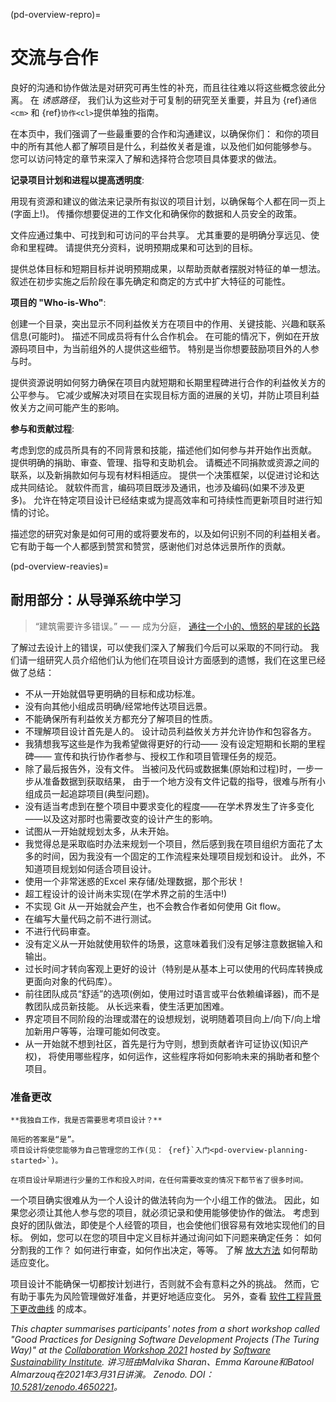 (pd-overview-repro)=
# 交流与合作

良好的沟通和协作做法是对研究可再生性的补充，而且往往难以将这些概念彼此分离。 在 _诱惑路径_， 我们认为这些对于可复制的研究至关重要，并且为 {ref}`通信<cm>` 和 {ref}`协作<cl>`提供单独的指南。

在本页中，我们强调了一些最重要的合作和沟通建议，以确保你们： 和你的项目中的所有其他人都了解项目是什么，利益攸关者是谁，以及他们如何能够参与。 您可以访问特定的章节来深入了解和选择符合您项目具体要求的做法。

**记录项目计划和进程以提高透明度**:

用现有资源和建议的做法来记录所有拟议的项目计划，以确保每个人都在同一页上(字面上!)。 传播你想要促进的工作文化和确保你的数据和人员安全的政策。

文件应通过集中、可找到和可访问的平台共享。 尤其重要的是明确分享远见、使命和里程碑。 请提供充分资料，说明预期成果和可达到的目标。

提供总体目标和短期目标并说明预期成果，以帮助贡献者摆脱对特征的单一想法。 叙述在初步实施之后阶段在事先确定和商定的方式中扩大特征的可能性。

**项目的 "Who-is-Who"**:

创建一个目录，突出显示不同利益攸关方在项目中的作用、关键技能、兴趣和联系信息(可能时)。 描述不同成员将有什么合作机会。 在可能的情况下，例如在开放源码项目中，为当前组外的人提供这些细节。 特别是当你想要鼓励项目外的人参与时。

提供资源说明如何努力确保在项目内就短期和长期里程碑进行合作的利益攸关方的公平参与。 它减少或解决对项目在实现目标方面的进展的关切，并防止项目利益攸关方之间可能产生的影响。

**参与和贡献过程**:

考虑到您的成员所具有的不同背景和技能，描述他们如何参与并开始作出贡献。 提供明确的捐助、审查、管理、指导和支助机会。 请概述不同捐款或资源之间的联系，以及新捐款如何与现有材料相适应。 提供一个决策框架，以促进讨论和达成共同结论。 就软件而言，编码项目既涉及通讯，也涉及编码(如果不涉及更多)。 允许在特定项目设计已经结束或为提高效率和可持续性而更新项目时进行知情的讨论。

描述您的研究对象是如何可用的或将要发布的，以及如何识别不同的利益相关者。 它有助于每一个人都感到赞赏和赞赏，感谢他们对总体远景所作的贡献。


<!--
(pd-overview-repro-turingway)=
## _The Turing Way_ Chapter for Communication and Collaboration

We recommend reading the following chapters to understand effective communication and collaboration for project design.

### Basic Requirements
- {ref}`<>`
- {ref}`<>`
- {ref}`<>`

### Advanced Requirements
- {ref}`<>`
- {ref}`<>`
-->

(pd-overview-reavies)=
## 耐用部分：从导弹系统中学习

> “建筑需要许多错误。” — — 成为分庭， [通往一个小的、愤怒的星球的长路](https://www.goodreads.com/work/quotes/42270825)

了解过去设计上的错误，可以使我们深入了解我们今后可以采取的不同行动。 我们请一组研究人员介绍他们认为他们在项目设计方面感到的遗憾，我们在这里已经做了总结：

- 不从一开始就倡导更明确的目标和成功标准。
- 没有向其他小组成员明确/经常地传达项目远景。
- 不能确保所有利益攸关方都充分了解项目的性质。
- 不理解项目设计首先是人的。 设计动员利益攸关方并允许协作和包容各方。
- 我猜想我写这些是作为我希望做得更好的行动—— 没有设定短期和长期的里程碑—— 宣传和执行协作者参与、授权工作和项目管理任务的规范。
- 除了最后报告外，没有文件。 当被问及代码或数据集(原始和过程)时，一步一步从准备数据到获取结果， 由于一个地方没有文件记载的指导，很难与所有小组成员一起追踪项目(典型问题)。
- 没有适当考虑到在整个项目中要求变化的程度――在学术界发生了许多变化――以及这对那时也需要改变的设计产生的影响。
- 试图从一开始就规划太多，从未开始。
- 我觉得总是采取临时办法来规划一个项目，然后感到我在项目组织方面花了太多的时间，因为我没有一个固定的工作流程来处理项目规划和设计。 此外，不知道项目规划如何适合项目设计。
- 使用一个非常迷惑的Excel 来存储/处理数据，那个形状！
- 超工程设计的设计尚未实现(在学术界之前的生活中!)
- 不实现 Git 从一开始就会产生，也不会教合作者如何使用 Git flow。
- 在编写大量代码之前不进行测试。
- 不进行代码审查。
- 没有定义从一开始就使用软件的场景，这意味着我们没有足够注意数据输入和输出。
- 过长时间才转向客观上更好的设计（特别是从基本上可以使用的代码库转换成更面向对象的代码库）。
- 前往团队成员“舒适”的选项(例如，使用过时语言或平台依赖编译器)，而不是教团队成员新技能。 从长远来看，使生活更加困难。
- 界定项目不同阶段的治理或潜在的设想规划，说明随着项目向上/向下/向上增加新用户等等，治理可能如何改变。
- 从一开始就不想到社区，首先是行为守则，想到贡献者许可证协议(知识产权)， 将使用哪些程序，如何运作，这些程序将如何影响未来的捐助者和整个项目。

### 准备更改

```{note}
**我独自工作，我是否需要思考项目设计？**

简短的答案是“是”。
项目设计将使您能够为自己管理您的工作(见： {ref}`入门<pd-overview-planning-started>`)。

在项目设计早期进行少量的工作和投入时间，在任何需要改变的情况下都节省了很多时间。
```

一个项目确实很难从为一个人设计的做法转向为一个小组工作的做法。 因此，如果您必须让其他人参与您的项目，就必须记录和使用能够使协作的做法。 考虑到良好的团队做法，即使是个人经管的项目，也会使他们很容易有效地实现他们的目标。 例如，您可以在您的项目中定义目标并通过询问如下问题来确定任务： 如何分割我的工作？ 如何进行审查，如何作出决定，等等。 了解 [放大方法](http://www.agilenutshell.com/) 如何帮助适应变化。

项目设计不能确保一切都按计划进行，否则就不会有意料之外的挑战。 然而，它有助于事先为风险管理做好准备，并更好地适应变化。 另外，查看 [软件工程背景下更改曲线](http://www.agilemodeling.com/essays/costOfChange.htm) 的成本。

_This chapter summarises participants' notes from a short workshop called "Good Practices for Designing Software Development Projects (The Turing Way)" at the [Collaboration Workshop 2021](https://www.software.ac.uk/cw21)  hosted by [Software Sustainability Institute](https://www.software.ac.uk). 讲习班由Malvika Sharan、Emma Karoune和Batool Almarzouq在2021年3月31日讲演。 Zenodo. DOI： [10.5281/zenodo.4650221](https://doi.org/10.5281/zenodo.4650221)。_
